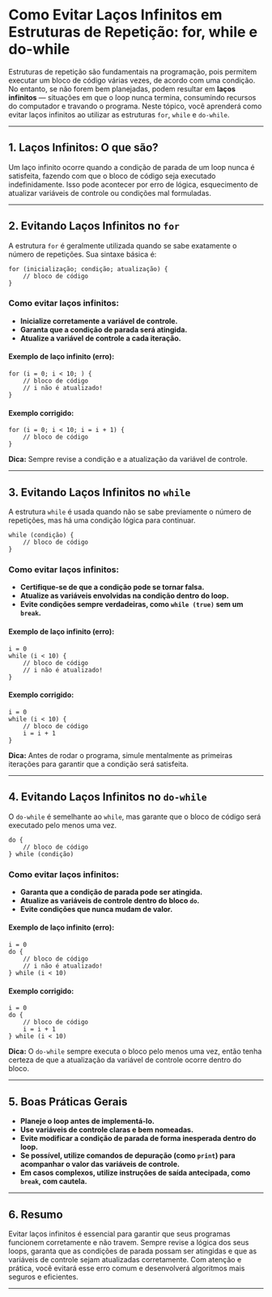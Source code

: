 
# Como Evitar Laços Infinitos em Estruturas de Repetição: for, while e do-while

Estruturas de repetição são fundamentais na programação, pois permitem executar um bloco de código várias vezes, de acordo com uma condição. No entanto, se não forem bem planejadas, podem resultar em **laços infinitos** — situações em que o loop nunca termina, consumindo recursos do computador e travando o programa. Neste tópico, você aprenderá como evitar laços infinitos ao utilizar as estruturas `for`, `while` e `do-while`.

---

## 1. Laços Infinitos: O que são?

Um laço infinito ocorre quando a condição de parada de um loop nunca é satisfeita, fazendo com que o bloco de código seja executado indefinidamente. Isso pode acontecer por erro de lógica, esquecimento de atualizar variáveis de controle ou condições mal formuladas.

---

## 2. Evitando Laços Infinitos no `for`

A estrutura `for` é geralmente utilizada quando se sabe exatamente o número de repetições. Sua sintaxe básica é:

```pseudo
for (inicialização; condição; atualização) {
    // bloco de código
}
```

### Como evitar laços infinitos:

- **Inicialize corretamente a variável de controle.**
- **Garanta que a condição de parada será atingida.**
- **Atualize a variável de controle a cada iteração.**

#### Exemplo de laço infinito (erro):

```pseudo
for (i = 0; i < 10; ) {
    // bloco de código
    // i não é atualizado!
}
```

#### Exemplo corrigido:

```pseudo
for (i = 0; i < 10; i = i + 1) {
    // bloco de código
}
```

**Dica:** Sempre revise a condição e a atualização da variável de controle.

---

## 3. Evitando Laços Infinitos no `while`

A estrutura `while` é usada quando não se sabe previamente o número de repetições, mas há uma condição lógica para continuar.

```pseudo
while (condição) {
    // bloco de código
}
```

### Como evitar laços infinitos:

- **Certifique-se de que a condição pode se tornar falsa.**
- **Atualize as variáveis envolvidas na condição dentro do loop.**
- **Evite condições sempre verdadeiras, como `while (true)` sem um `break`.**

#### Exemplo de laço infinito (erro):

```pseudo
i = 0
while (i < 10) {
    // bloco de código
    // i não é atualizado!
}
```

#### Exemplo corrigido:

```pseudo
i = 0
while (i < 10) {
    // bloco de código
    i = i + 1
}
```

**Dica:** Antes de rodar o programa, simule mentalmente as primeiras iterações para garantir que a condição será satisfeita.

---

## 4. Evitando Laços Infinitos no `do-while`

O `do-while` é semelhante ao `while`, mas garante que o bloco de código será executado pelo menos uma vez.

```pseudo
do {
    // bloco de código
} while (condição)
```

### Como evitar laços infinitos:

- **Garanta que a condição de parada pode ser atingida.**
- **Atualize as variáveis de controle dentro do bloco `do`.**
- **Evite condições que nunca mudam de valor.**

#### Exemplo de laço infinito (erro):

```pseudo
i = 0
do {
    // bloco de código
    // i não é atualizado!
} while (i < 10)
```

#### Exemplo corrigido:

```pseudo
i = 0
do {
    // bloco de código
    i = i + 1
} while (i < 10)
```

**Dica:** O `do-while` sempre executa o bloco pelo menos uma vez, então tenha certeza de que a atualização da variável de controle ocorre dentro do bloco.

---

## 5. Boas Práticas Gerais

- **Planeje o loop antes de implementá-lo.**
- **Use variáveis de controle claras e bem nomeadas.**
- **Evite modificar a condição de parada de forma inesperada dentro do loop.**
- **Se possível, utilize comandos de depuração (como `print`) para acompanhar o valor das variáveis de controle.**
- **Em casos complexos, utilize instruções de saída antecipada, como `break`, com cautela.**

---

## 6. Resumo

Evitar laços infinitos é essencial para garantir que seus programas funcionem corretamente e não travem. Sempre revise a lógica dos seus loops, garanta que as condições de parada possam ser atingidas e que as variáveis de controle sejam atualizadas corretamente. Com atenção e prática, você evitará esse erro comum e desenvolverá algoritmos mais seguros e eficientes.

---
```